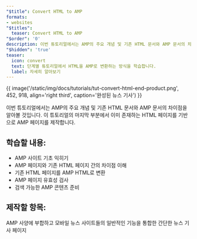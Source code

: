 ```yaml
---
"$title": Convert HTML to AMP
formats:
- websites
"$titles":
  teaser: Convert HTML to AMP
"$order": '0'
description: 이번 튜토리얼에서는 AMP의 주요 개념 및 기존 HTML 문서와 AMP 문서의 차이점을 알아볼 것입니다. 이 튜토리얼의 마지막 부분에서
"$hidden": 'true'
teaser:
  icon: convert
  text: 단계별 튜토리얼에서 HTML을 AMP로 변환하는 방식을 학습합니다.
  label: 자세히 알아보기
---
```


{{ image('/static/img/docs/tutorials/tut-convert-html-end-product.png', 452, 918, align='right third', caption='완성된 뉴스 기사') }}

이번 튜토리얼에서는 AMP의 주요 개념 및 기존 HTML 문서와 AMP 문서의 차이점을 알아볼 것입니다. 이 튜토리얼의 마지막 부분에서 이미 존재하는 HTML 페이지를 기반으로 AMP 페이지를 제작합니다.

## 학습할 내용:

- AMP 사이트 기초 익히기
- AMP 페이지와 기존 HTML 페이지 간의 차이점 이해
- 기존 HTML 페이지를 AMP HTML로 변환
- AMP 페이지 유효성 검사
- 검색 가능한 AMP 콘텐츠 준비

## 제작할 항목:

AMP 사양에 부합하고 모바일 뉴스 사이트들의 일반적인 기능을 통합한 간단한 뉴스 기사 페이지
